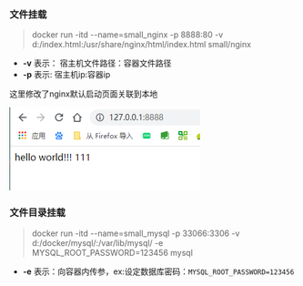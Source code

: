 ### 文件挂载
 > docker run -itd --name=small_nginx -p 8888:80 -v d:/index.html:/usr/share/nginx/html/index.html small/nginx
 * **-v** 表示： 宿主机文件路径：容器文件路径
 * **-p** 表示: 宿主机ip:容器ip

  这里修改了nginx默认启动页面关联到本地

 ![filemount](res/docker_4.png)

### 文件目录挂载
> docker run -itd --name=small_mysql -p 33066:3306 -v d:/docker/mysql/:/var/lib/mysql/ -e MYSQL_ROOT_PASSWORD=123456 mysql

  * **-e** 表示：向容器内传参，ex:设定数据库密码：`MYSQL_ROOT_PASSWORD=123456`
